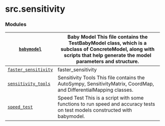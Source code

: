 # src.sensitivity

### Modules

| [`babymodel`](src.sensitivity.babymodel.md#module-src.sensitivity.babymodel)                            | Baby Model This file contains the TestBabyModel class, which is a subclass of ConcreteModel, along with scripts that help generate the model parameters and structure.   |
|---------------------------------------------------------------------------------------------------------|--------------------------------------------------------------------------------------------------------------------------------------------------------------------------|
| [`faster_sensitivity`](src.sensitivity.faster_sensitivity.md#module-src.sensitivity.faster_sensitivity) | faster_sensitivity                                                                                                                                                       |
| [`sensitivity_tools`](src.sensitivity.sensitivity_tools.md#module-src.sensitivity.sensitivity_tools)    | Sensitivity Tools This file contains the AutoSympy, SensitivityMatrix, CoordMap, and DifferentialMapping classes.                                                        |
| [`speed_test`](src.sensitivity.speed_test.md#module-src.sensitivity.speed_test)                         | Speed Test This is a script with some functions to run speed and accuracy tests on test models constructed with babymodel.                                               |
